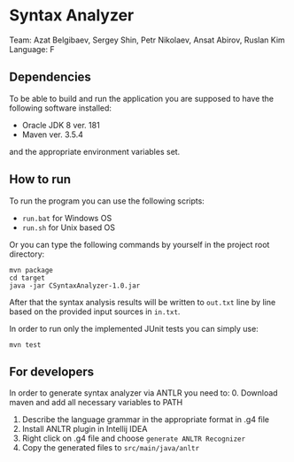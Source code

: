 # Syntax Analyzer

Team: Azat Belgibaev, Sergey Shin, Petr Nikolaev, Ansat Abirov, Ruslan Kim
Language: F

## Dependencies

To be able to build and run the application you are supposed to have the following software installed:

 * Oracle JDK 8 ver. 181
 * Maven ver. 3.5.4  
 
 
  and the appropriate environment variables set.


## How to run

To run the program you can use the following scripts:

* `run.bat` for Windows OS
* `run.sh` for Unix based OS 

Or you can type the following commands by yourself in the project root directory:

`mvn package`
<br/>
`cd target`
<br/>
`java -jar CSyntaxAnalyzer-1.0.jar`

After that the syntax analysis results will be written to `out.txt` 
line by line based on the provided input sources in `in.txt`.  

In order to run only the implemented JUnit tests you can simply use:


`mvn test` 

## For developers 

In order to generate syntax analyzer via ANTLR you need to:
0. Download maven and add all necessary variables to PATH
1. Describe the language grammar in the appropriate format in .g4 file
2. Install ANLTR plugin in Intellij IDEA 
3. Right click on .g4 file and choose ```generate ANLTR Recognizer```
4. Copy the generated files to ```src/main/java/anltr```